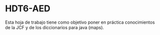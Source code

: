 # HDT6-AED
Esta hoja de trabajo tiene como objetivo poner en práctica conocimientos de la JCF y de los diccionarios para java (maps).
